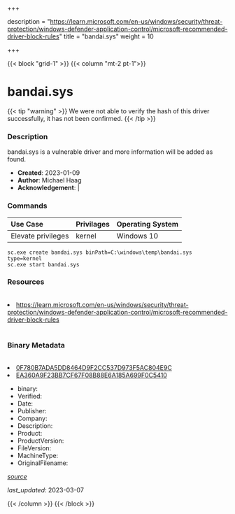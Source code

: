 +++

description = "https://learn.microsoft.com/en-us/windows/security/threat-protection/windows-defender-application-control/microsoft-recommended-driver-block-rules"
title = "bandai.sys"
weight = 10

+++


{{< block "grid-1" >}}
{{< column "mt-2 pt-1">}}




# bandai.sys 


{{< tip "warning" >}}
We were not able to verify the hash of this driver successfully, it has not been confirmed.
{{< /tip >}}




### Description


bandai.sys is a vulnerable driver and more information will be added as found.


- **Created**: 2023-01-09
- **Author**: Michael Haag
- **Acknowledgement**:  | [](https://twitter.com/)

### Commands

| Use Case | Privilages | Operating System | 
|:---- | ---- | ---- |
| Elevate privileges | kernel | Windows 10 |

```
sc.exe create bandai.sys binPath=C:\windows\temp\bandai.sys type=kernel
sc.exe start bandai.sys
```

### Resources
<br>


<li><a href=" https://learn.microsoft.com/en-us/windows/security/threat-protection/windows-defender-application-control/microsoft-recommended-driver-block-rules"> https://learn.microsoft.com/en-us/windows/security/threat-protection/windows-defender-application-control/microsoft-recommended-driver-block-rules</a></li>


<br>


### Binary Metadata
<br>



<li><a href="https://www.virustotal.com/gui/file/0F780B7ADA5DD8464D9F2CC537D973F5AC804E9C">0F780B7ADA5DD8464D9F2CC537D973F5AC804E9C</a></li>

<li><a href="https://www.virustotal.com/gui/file/EA360A9F23BB7CF67F08B88E6A185A699F0C5410">EA360A9F23BB7CF67F08B88E6A185A699F0C5410</a></li>



- binary: 
- Verified: 
- Date: 
- Publisher: 
- Company: 
- Description: 
- Product: 
- ProductVersion: 
- FileVersion: 
- MachineType: 
- OriginalFilename: 

[*source*](https://github.com/magicsword-io/LOLDrivers/tree/main/yaml/bandai.sys.yml)

*last_updated:* 2023-03-07


{{< /column >}}
{{< /block >}}

